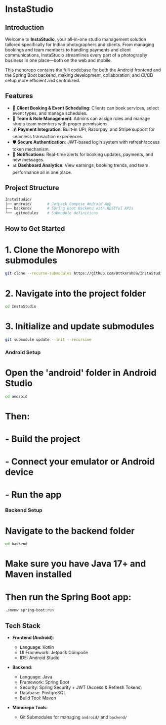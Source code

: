 # InstaStudio

## Introduction

Welcome to **InstaStudio**, your all-in-one studio management solution tailored specifically for Indian photographers and clients. From managing bookings and team members to handling payments and client communications, InstaStudio streamlines every part of a photography business in one place—both on the web and mobile.

This monorepo contains the full codebase for both the Android frontend and the Spring Boot backend, making development, collaboration, and CI/CD setup more efficient and centralized.

## Features

- 📸 **Client Booking & Event Scheduling**: Clients can book services, select event types, and manage schedules.
- 👥 **Team & Role Management**: Admins can assign roles and manage studio team members with proper permissions.
- 💰 **Payment Integration**: Built-in UPI, Razorpay, and Stripe support for seamless transaction experiences.
- 🛡️ **Secure Authentication**: JWT-based login system with refresh/access token mechanism.
- 🔔 **Notifications**: Real-time alerts for booking updates, payments, and new messages.
- 📊 **Dashboard Analytics**: View earnings, booking trends, and team performance all in one place.

## Project Structure

```bash
InstaStudio/
├── android/       # Jetpack Compose Android App
├── backend/       # Spring Boot Backend with RESTful APIs
└── .gitmodules    # Submodule definitions
```

## How to Get Started

# 1. Clone the Monorepo with submodules
```bash
git clone --recurse-submodules https://github.com/Uttkarsh08/InstaStudio.git
```
# 2. Navigate into the project folder
```bash
cd InstaStudio
```

# 3. Initialize and update submodules
```bash
git submodule update --init --recursive
```

### Android Setup

# Open the 'android' folder in Android Studio
```bash
cd android
```

# Then:
# - Build the project
# - Connect your emulator or Android device
# - Run the app


### Backend Setup

# Navigate to the backend folder
```bash
cd backend
```

# Make sure you have Java 17+ and Maven installed
# Then run the Spring Boot app:
```bash
./mvnw spring-boot:run
```

## Tech Stack

- **Frontend (Android)**:
  - Language: Kotlin
  - UI Framework: Jetpack Compose
  - IDE: Android Studio

- **Backend**:
  - Language: Java
  - Framework: Spring Boot
  - Security: Spring Security + JWT (Access & Refresh Tokens)
  - Database: PostgreSQL
  - Build Tool: Maven

- **Monorepo Tools**:
  - Git Submodules for managing `android/` and `backend/`
